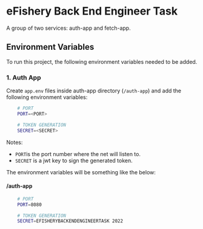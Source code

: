 # eFishery Back End Engineer Task

A group of two services: auth-app and fetch-app.

## Environment Variables

To run this project, the following environment variables needed to be added.

### 1. Auth App

Create `app.env` files inside auth-app directory (`/auth-app`) and add the following environment variables:

```bash
    # PORT
    PORT=<PORT>

    # TOKEN GENERATION
    SECRET=<SECRET>
```

Notes:

- `PORT`is the port number where the net will listen to.
- `SECRET` is a jwt key to sign the generated token.

The environment variables will be something like the below:

#### /auth-app

```bash
    # PORT
    PORT=8080

    # TOKEN GENERATION
    SECRET=EFISHERYBACKENDENGINEERTASK 2022
```
